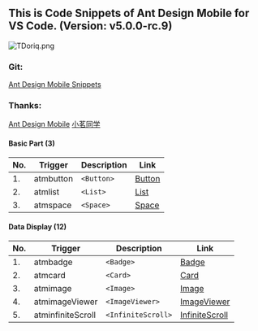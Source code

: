 ## This is Code Snippets of Ant Design Mobile for VS Code. (Version: v5.0.0-rc.9)
![TDoriq.png](https://s4.ax1x.com/2021/12/27/TDoriq.png)

### Git: 
[Ant Design Mobile Snippets](https://github.com/yhsy/ant-design-mobile-snippets) 

### Thanks: 
[Ant Design Mobile](https://mobile.ant.design/zh)
[小茗同学](http://blog.haoji.me/vscode-plugin-overview.html)

#### Basic Part (3)
No.|Trigger | Description | Link
---|--- | --- | ---
1.|atmbutton | `<Button>` |[Button](https://mobile.ant.design/zh/components/button)
2.|atmlist | `<List>` |[List](https://mobile.ant.design/zh/components/list)
3.|atmspace | `<Space>` |[Space](https://mobile.ant.design/zh/components/space)

#### Data Display (12)
No.|Trigger | Description | Link
---|--- | --- | ---
1.|atmbadge| `<Badge>` |[Badge](https://mobile.ant.design/zh/components/badge)
2.|atmcard| `<Card>` |[Card](https://mobile.ant.design/zh/components/card)
3.|atmimage| `<Image>` |[Image](https://mobile.ant.design/zh/components/image)
4.|atmimageViewer| `<ImageViewer>` |[ImageViewer](https://mobile.ant.design/zh/components/image-viewer)
5.|atminfiniteScroll| `<InfiniteScroll>` |[InfiniteScroll](https://mobile.ant.design/zh/components/infinite-scroll)



